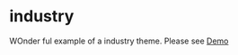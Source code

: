 # industry
WOnder ful example of a industry theme. Please see <a href="https://md-saad.github.io/industry/">Demo</a>
